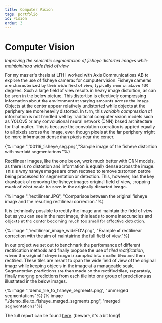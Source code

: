 ```yaml
---
title: Computer Vision
tags: portfolio
id: vision
order: 3
---
```


# Computer Vision

*Improving the semantic segmentation of fisheye distorted images while maintaining a wide field of view*

For my master's thesis at LTH I worked with Axis Communications AB to explore the use of fisheye cameras for computer vision. Fisheye cameras are characterized by their wide field of view, typically near or above 180 degrees. Such a large field of view results in heavy image distortion, as can be seen in the below picture. This distortion is effectively compressing information about the environment at varying amounts across the image. Objects at the center appear relatively undistorted while objects at the periphery are more heavily distorted. In turn, this *variable compression* of information is not handled well by traditional computer vision models such as YOLOv5 or any convolutional neural network (CNN) based architecture for that matter. This is because the convolution operation is applied equally to all pixels across the image, even though pixels at the far periphery might be more information dense than pixels near the center. 

{% image "./00119_fisheye_seg.png","Sample image of the fisheye distortion with overlaid segmentations."%}

Rectilinear images, like the one below, work much better with CNN models, as there is no distortion and information is equally dense across the image. This is why fisheye images are often rectified to remove distortion before being processed for segmentation or detection. This, however, has the key drawback of removing the fisheye images original field of view, cropping much of what could be seen in the originally distorted image. 

{% image "./rectilinear.JPG", "Comparison between the original fisheye image and the resulting rectilinear correction."%}

It is technically possible to rectify the image and maintain the field of view but as you can see in the next image, this leads to some inaccuracies and objects at the center becoming much too small for effective detection.

{% image "./rectilinear_image_wideFOV.png", "Example of rectilinear correction with the aim of maintaining the full field of view."%}

In our project we set out to benchmark the performance of different rectification methods and finally propose the use of *tiled rectification*, where the original fisheye image is sampled into smaller tiles and then rectified. These tiles are meant to span the wide field of view of the original image while keeping objects in the image at a manageable scale. Segmentation predictions are then made on the rectified tiles, separately, finally merging predictions from each tile into one group of predictions as illustrated in the below images.

{% image "./demo_tile_to_fisheye_segments.png", "unmerged segmentations"%}
{% image "./demo_tile_to_fisheye_merged_segments.png", "merged segmentations"%}

The full report can be found [here](../../assets/pdf/report_CV.pdf). (beware, it's a bit long!)